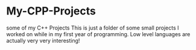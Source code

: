 # My-CPP-Projects
some of my C++ Projects
This is just a folder of some small projects I worked on while in my first year of programming. Low level languages are actually very very interesting!
